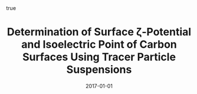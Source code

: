 ---
id: vasconcelosDeterminationSurfaceZpotential2017
title: Determination of Surface ζ-Potential and Isoelectric Point of Carbon Surfaces
  Using Tracer Particle Suspensions
date: '2017-01-01'
authors:
- Vasconcelos, Joana M and Zen, Federico and Stamatin, Serban N and Behan, James A
  and Colavita, Paula E
doi: 10.1002/sia.6223
publication: 'In: *Surface and Interface Analysis* 49'
publication_types:
- '1'
selected: false
tags: []
projects: []
math: true
url: https://doi.org/10.1002/sia.6223
external: true

---